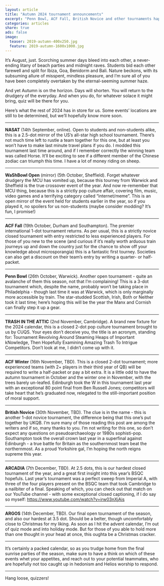 ```yaml
---
layout: article
title: "Autumn 2024 tournament announcements"
excerpt: "Penn Bowl, ACF Fall, British Novice and other tournaments happening this term."
categories: articles
share: true
ads: false
image:
  teaser: 2019-autumn-400x250.jpg
  feature: 2019-autumn-1600x1000.jpg
---
```


It’s August, just. Scorching summer days bleed into each other, a never-ending litany of beach parties and midnight raves. Students bid each other farewell and split for Ibiza, Goa, Benidorm and Bali. Nature beckons, with its subsuming allure of misspent, mindless pleasure, and I’m sure all of you have been completely overtaken by the eternal-seeming summer haze.

And yet Autumn is on the horizon. Days will shorten. You will return to the drudgery of the everyday. And when you do, for whatever solace it might bring, quiz will be there for you.

Here’s what the rest of 2024 has in store for us. Some events’ locations are still to be determined, but we’ll hopefully know more soon.

****

**NASAT** (14th September, online). Open to students and non-students alike, this is a 2.5-dot mirror of the US’s all-star high school tournament. There’s not much time left to rustle a team together for this one, but at least you won’t have to make last minute travel plans if you do. I modded this tournament last time around, and if I remember correctly the winning team was called Horse. It’ll be exciting to see if a different member of the Chinese zodiac can triumph this time. I have a lot of money riding on sheep.

****

**WaShBowl Open** (mirror) (5th October, Sheffield). Forget whatever drudgery the MCU has vomited up, because this tourney from Warwick and Sheffield is the true crossover event of the year. And now re-remember that MCU thing, because this is a strictly pop culture affair, covering film, music, video games and a terrifying category called “internet/meme”. This is an open mirror of the event held for students earlier in the year, so if you played it, no spoilers for us non-students (maybe consider modding? It’s fun, I promise!)

****

**ACF Fall** (19th October, Durham and Southampton). The premier international 1-dot tournament returns. As per usual, this is a strictly novice closed tournament with entry restricted to less experienced players. For those of you new to the scene (and curious if it’s really worth arduous train journeys up and down the country just for the chance to show off your knowledge about microsporangia) this is a fantastic first tourney. Societies can also get a discount on their team’s entry by writing a quarter- or half-packet.

****

**Penn Bowl** (26th October, Warwick). Another open tournament - quite an avalanche of them this season, not that I’m complaining! This is a 3-dot tournament which, despite the name, probably won’t be taking place in Philadelphia - though last time it was at Warwick, which is only marginally more accessible by train. The star-studded Scottish, Irish, Both or Neither took it last time; here’s hoping this will be the year the Manx and Cornish can finally step it up a gear.

****

**TRASH IN THE ATTIC** (2nd November, Cambridge). A brand new fixture for the 2024 calendar, this is a closed 2-dot pop culture tournament brought to us by CUQS. Your eyes don’t deceive you, the title is an acronym, standing for: Tournament Revolving Around Steaming Heaps of Important kNowledge, Then Hopefully Examining Amazing Trash To Intrigue Competitors. Don’t look at me, I didn’t come up with it.

****

**ACF Winter** (16th November, TBD). This is a closed 2-dot tournament; more experienced teams (with 2+ players in their third year of QB) will be required to write a half-packet or pay a bit extra. It is a little odd to have the autumn tournament in October and the winter one in November, with the trees barely un-leafed. Edinburgh took the W in this tournament last year with an exceptional 80 point final from Ben Russell Jones; competitors will take heart that he’s graduated now, relegated to the still-important position of moral support.

****

**British Novice** (30th November, TBD). The clue is in the name - this is another 1-dot novice tournament, the difference being that this one’s put together by UKQB. I’m sure many of those reading this post are among the writers and if so, many thanks to you. I’m not writing for this one, so don’t expect any questions on pseudoarchaeology or 1980s sophisti-pop. Southampton took the overall crown last year in a superfinal against Edinburgh - a true battle for Britain as the southernmost team beat the northernmost. As a proud Yorkshire gal, I’m hoping the north reigns supreme this year.

****

**ARCADIA** (7th December, TBD). At 2.5 dots, this is our hardest closed tournament of the year, and a great first insight into this year’s BSQC hopefuls. Last year’s tournament was a perfect sweep from Imperial A, with three of the four players present on the BSQC team that took Cambridge to a nailbiter of a final. Speaking of which, you can check out that match on our YouTube channel - with some exceptional closed captioning, if I do say so myself: https://www.youtube.com/watch?v=irw03nXjAis

****

**ARGOS** (14th December, TBD). Our final open tournament of the season, and also our hardest at 3.5 dot. Should be a belter, though uncomfortably close to Christmas for my liking. As soon as I hit the advent calendar, I’m out of quiz mode and into holiday mode. But for those of you able to hold more than one thought in your head at once, this oughta be a Christmas cracker.

****

It’s certainly a packed calendar, so as you trudge home from the final sunrise parties of the season, make sure to have a think on which of these events whet your appetites, and reach out to your potential teammates, who are hopefully not too caught up in hedonism and Helios worship to respond.

****

Hang loose, quizzers!


